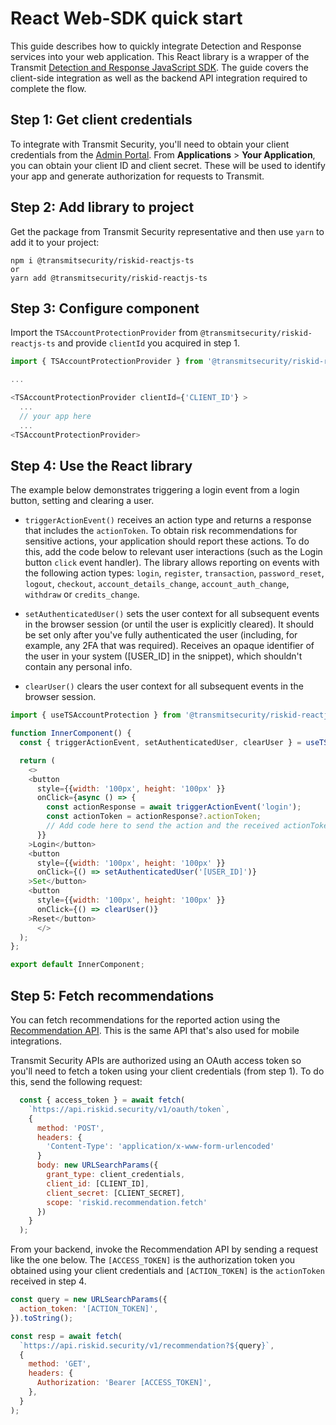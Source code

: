 # React Web-SDK quick start

This guide describes how to quickly integrate Detection and Response services into your web application. This React library is a wrapper of the Transmit [Detection and Response JavaScript SDK](https://developer.transmitsecurity.com/guides/risk/quick_start_web/). The guide covers the client-side integration as well as the backend API integration required to complete the flow.

## Step 1: Get client credentials

To integrate with Transmit Security, you'll need to obtain your client credentials from the [Admin Portal](https://portal.transmitsecurity.io/). From **Applications** > **Your Application**, you can obtain your client ID and client secret. These will be used to identify your app and generate authorization for requests to Transmit.


## Step 2: Add library to project

Get the package from Transmit Security representative and then use `yarn` to add it to your project:

```shell
npm i @transmitsecurity/riskid-reactjs-ts
or
yarn add @transmitsecurity/riskid-reactjs-ts

```

## Step 3: Configure component

Import the `TSAccountProtectionProvider` from `@transmitsecurity/riskid-reactjs-ts` and provide `clientId` you acquired in step 1.


```js
import { TSAccountProtectionProvider } from '@transmitsecurity/riskid-reactjs-ts';

...

<TSAccountProtectionProvider clientId={'CLIENT_ID'} >
  ...
  // your app here
  ...
<TSAccountProtectionProvider>
```

## Step 4: Use the React library

The example below demonstrates triggering a login event from a login button, setting and clearing a user.

- `triggerActionEvent()` receives an action type and returns a response that includes the `actionToken`. To obtain risk recommendations for sensitive actions, your application should report these actions. To do this, add the code below to relevant user interactions (such as the Login button `click` event handler). The library allows reporting on events with the following action types: `login`, `register`, `transaction`, `password_reset`, `logout`, `checkout`, `account_details_change`, `account_auth_change`, `withdraw` or `credits_change`.

- `setAuthenticatedUser()` sets the user context for all subsequent events in the browser session (or until the user is explicitly cleared). It should be set only after you've fully authenticated the user (including, for example, any 2FA that was required). Receives an opaque identifier of the user in your system ([USER_ID] in the snippet), which shouldn't contain any personal info.

- `clearUser()` clears the user context for all subsequent events in the browser session.

```js
import { useTSAccountProtection } from '@transmitsecurity/riskid-reactjs-ts';

function InnerComponent() {
  const { triggerActionEvent, setAuthenticatedUser, clearUser } = useTSAccountProtection();

  return (
    <>
    <button
      style={{width: '100px', height: '100px' }}
      onClick={async () => {
        const actionResponse = await triggerActionEvent('login');
        const actionToken = actionResponse?.actionToken;
        // Add code here to send the action and the received actionToken to your backend
      }}
    >Login</button>
    <button
      style={{width: '100px', height: '100px' }}
      onClick={() => setAuthenticatedUser('[USER_ID]')}
    >Set</button>
    <button
      style={{width: '100px', height: '100px' }}
      onClick={() => clearUser()}
    >Reset</button>
      </>
  );
};

export default InnerComponent;

```

## Step 5: Fetch recommendations

You can fetch recommendations for the reported action using the [Recommendation API](/openapi/risk/recommendations/). This is the same API that's also used for mobile integrations.

Transmit Security APIs are authorized using an OAuth access token so you'll need to fetch a token using your client credentials (from step 1). To do this, send the following request:

```js
  const { access_token } = await fetch(
    `https://api.riskid.security/v1/oauth/token`,
    {
      method: 'POST',
      headers: {
        'Content-Type': 'application/x-www-form-urlencoded'
      }
      body: new URLSearchParams({
        grant_type: client_credentials,
        client_id: [CLIENT_ID],
        client_secret: [CLIENT_SECRET],
        scope: 'riskid.recommendation.fetch'
      })
    }
  );
```

From your backend, invoke the Recommendation API by sending a request like the one below. The `[ACCESS_TOKEN]` is the authorization token you obtained using your client credentials and `[ACTION_TOKEN]` is the `actionToken` received in step 4.

```js
const query = new URLSearchParams({
  action_token: '[ACTION_TOKEN]',
}).toString();

const resp = await fetch(
  `https://api.riskid.security/v1/recommendation?${query}`,
  {
    method: 'GET',
    headers: {
      Authorization: 'Bearer [ACCESS_TOKEN]',
    },
  }
);
```
